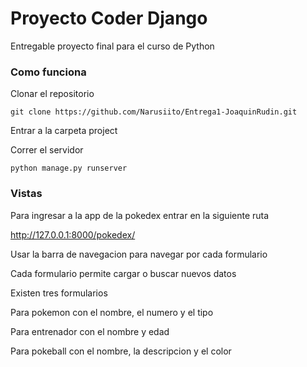 # Proyecto Coder Django
Entregable proyecto final para el curso de Python 

### Como funciona 
Clonar el repositorio

`git clone https://github.com/Narusiito/Entrega1-JoaquinRudin.git`

Entrar a la carpeta project

Correr el servidor

`python manage.py runserver`

### Vistas
Para ingresar a la app de la pokedex entrar en la siguiente ruta

http://127.0.0.1:8000/pokedex/

Usar la barra de navegacion para navegar por cada formulario

Cada formulario permite cargar o buscar nuevos datos

Existen tres formularios 

Para pokemon con el nombre, el numero y el tipo

Para entrenador con el nombre y edad

Para pokeball con el nombre, la descripcion y el color